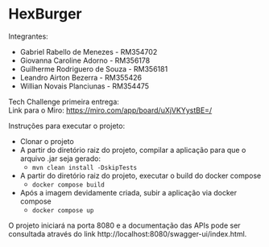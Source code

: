 # HexBurger

Integrantes:
- Gabriel Rabello de Menezes - RM354702
- Giovanna Caroline Adorno - RM356178
- Guilherme Rodriguero de Souza - RM356181
- Leandro Airton Bezerra - RM355426
- Willian Novais Planciunas - RM354475

Tech Challenge primeira entrega:<br>
Link para o Miro: https://miro.com/app/board/uXjVKYystBE=/

Instruções para executar o projeto:
- Clonar o projeto
- A partir do diretório raiz do projeto, compilar a aplicação para que o arquivo .jar seja gerado:
  - ``` mvn clean install -DskipTests ```
- A partir do diretório raiz do projeto, executar o build do docker compose
  - ``` docker compose build ```
- Após a imagem devidamente criada, subir a aplicação via docker compose
  - ``` docker compose up ```
 
O projeto iniciará na porta 8080 e a documentação das APIs pode ser consultada através do link http://localhost:8080/swagger-ui/index.html.
